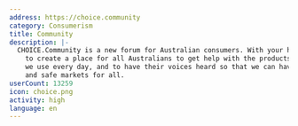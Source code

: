 ```yaml
---
address: https://choice.community
category: Consumerism
title: Community
description: |-
  CHOICE.Community is a new forum for Australian consumers. With your help, we hope
    to create a place for all Australians to get help with the products and services
    we use every day, and to have their voices heard so that we can have fair, just
    and safe markets for all.
userCount: 13259
icon: choice.png
activity: high
language: en
---
```


